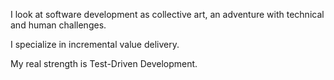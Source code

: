 I look at software development as collective art, an adventure with technical and human challenges. 

I specialize in incremental value delivery.

My real strength is Test-Driven Development.
